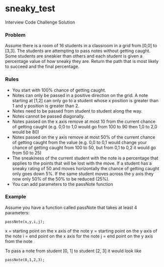 # sneaky_test
Interview Code Challenge Solution

### Problem

Assume there is a room of 16 students in a classroom in a grid from [0,0] to [3,3]. The students are attempting to pass notes without getting caught. Some students are sneakier than others and each student is given a percentage value of how sneaky they are. Return the path that is most likely to succeed and the final percentage.

### Rules
- You start with 100% chance of getting caught.
- Notes can only be passed in a positive direction on the grid. A note starting at [1,2] can only go to a student whose x position is greater than 1 and y position is greater than 2.
- Notes need to be passed from student to student along the way.
- Notes cannot be passed diagonally.
- Notes passed on the x axis remove at most 10 from the current chance of getting caught (e.g. 0,0 to 1,0 would go from 100 to 90 then 1,0 to 2,0 would be 80)
- Notes passed on the y axis remove at most 50% of the current chance of getting caught from the value (e.g. 0,0 to 0,1 would change your chance of getting caught from 100 to 50, but from 0,1 to 0,2 it would go from 50 to 25)
- The sneakiness of the current student with the note is a percentage that applies to the points that will be lost with the move. If a student has a sneaky rating of 50 and moves horizontally the chance of getting caught only goes down 5%. If the same student moves across the y axis they now only 50% of the 50% to be reduced (25%).
- You can add parameters to the passNote function

### Example

Assume you have a function called passNote that takes at least 4 parameters:

`passNote(x,y,i,j);`

x = starting point on the x axis of the note
y = starting point on the y axis of the note
i = end point on the x axis for the note
j = end point on the y axis from the note

To pass a note from student [0, 1] to student [2, 3] it would look like

`passNote(0,1,2,3);`
